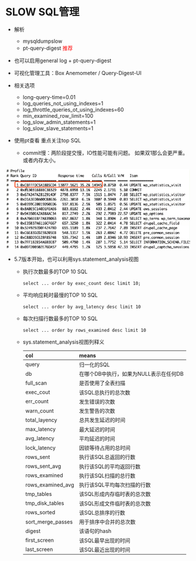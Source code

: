 # SLOW SQL管理

- 解析
  - mysqldumpslow
  - pt-query-digest <font color=red>推荐</font>
- 也可以启用general log + pt-query-digest
- 可视化管理工具：Box Anemometer / Query-Digest-UI
- 相关选项
  - long-query-time=0.01
  - log_queries_not_using_indexes=1
  - log_throttle_queries_ot_using_indexes=60
  - min_examined_row_limit=100
  - log_slow_admin_statements=1
  - log_slow_slave_statements=1



- 使用pt查看 重点关注top SQL
  - commit慢：两阶段提交慢，IO性能可能有问题。 如果双1那么会更严重。或者内存太小。

![pt_sql](.pics/pt_sql.png)



- 5.7版本开始，也可以利用sys.statement_analysis视图

  - 执行次数最多的TOP 10 SQL

    ```
    select ... order by exec_count desc limit 10;
    ```

  - 平均响应耗时最慢的TOP 10 SQL

    ```
    select ... order by avg_latency desc limit 10
    ```

  - 每次扫描行数最多的TOP 10 SQL

    ```
    select ... order by rows_examined desc limit 10
    ```

  - sys.statement_analysis视图列释义

    | col               | means                                  |
    | ----------------- | -------------------------------------- |
    | query             | 归一化的SQL                            |
    | db                | 在哪个DB中执行，如果为NULL表示在任何DB |
    | full_scan         | 是否使用了全表扫描                     |
    | exec_cout         | 该SQL总执行的总次数                    |
    | err_count         | 发生错误的次数                         |
    | warn_count        | 发生警告的次数                         |
    | total_layency     | 总共发生延迟的时间                     |
    | max_latency       | 最大延迟的时间                         |
    | avg_latency       | 平均延迟的时间                         |
    | lock_latency      | 因锁等待占用的总时间                   |
    | rows_sent         | 执行该SQL总返回的行数                  |
    | rows_sent_avg     | 执行该SQL的平均返回行数                |
    | rows_examined     | 执行该SQL扫描的总行数                  |
    | rows_examined_avg | 执行该SQL平均每次扫描的行数            |
    | tmp_tables        | 该SQL形成内存临时表的总次数            |
    | tmp_disk_tables   | 该SQL形成文件临时表的总次数            |
    | rows_sorted       | 该SQL总排序的行数                      |
    | sort_merge_passes | 用于排序中合并的总次数                 |
    | digest            | 该语句的hash                           |
    | first_screen      | 该SQL最早出现的时间                    |
    | last_screen       | 该SQL最近出现的时间                    |

